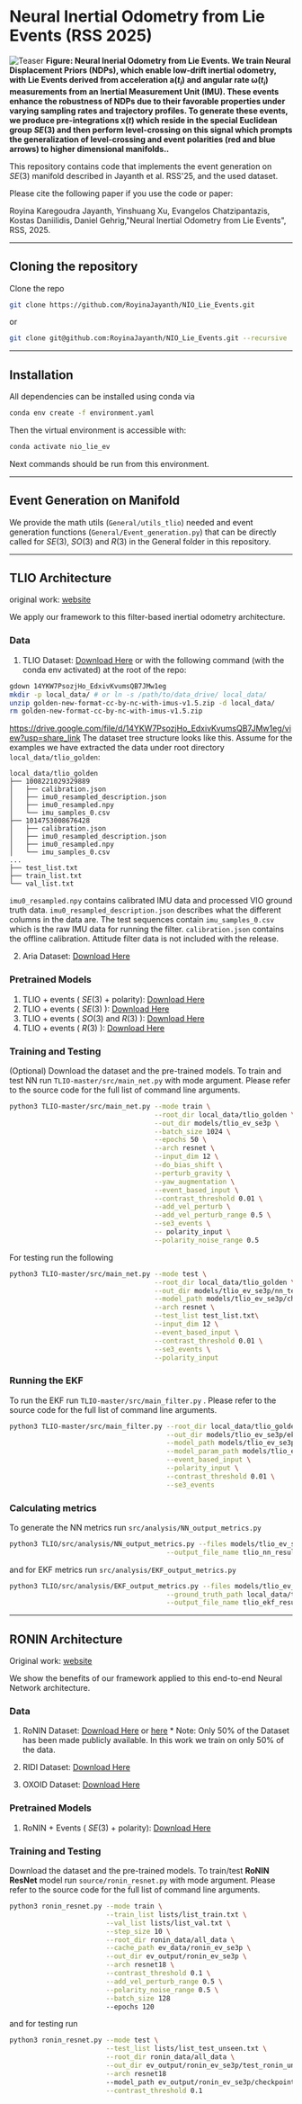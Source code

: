 # Neural Inertial Odometry from Lie Events (RSS 2025)

![Teaser](images/Picture_overview.png)
**Figure: Neural Inerial Odometry from Lie Events. We train Neural Displacement Priors (NDPs), which enable low-drift inertial odometry, with Lie Events derived from acceleration $\boldsymbol{a}(t_i)$ and angular rate $\boldsymbol{\omega}(t_i)$ measurements from an Inertial Measurement Unit (IMU). These events enhance the robustness of NDPs due to their favorable properties under varying sampling rates and trajectory profiles. To generate these events, we produce pre-integrations $\mathbf{x}(t)$ which reside in the special Euclidean group $SE(3)$ and then perform level-crossing on this signal which prompts the generalization of level-crossing and event polarities (red and blue arrows) to higher dimensional manifolds..**



This repository contains code that implements the event generation on $SE(3)$ manifold described in Jayanth et al. RSS'25, and the used dataset.
<!-- **Paper**: [ICLR 2025](https://openreview.net/forum?id=C8jXEugWkq), [arXiv](https://arxiv.org/abs/2408.06321)  -->

Please cite the following paper if you use the code or paper:  

Royina Karegoudra Jayanth, Yinshuang Xu, Evangelos Chatzipantazis, Kostas Daniilidis, Daniel Gehrig,"Neural Inertial Odometry from Lie Events", RSS, 2025.

<!-- ```bibtex
@InProceedings{Jayanth25iclr,
   title      = {Eq{NIO}: Subequivariant Neural Inertial Odometry},
   author     = {Royina Karegoudra Jayanth and Yinshuang Xu and Daniel Gehrig and Ziyun Wang and Evangelos Chatzipantazis and Kostas Daniilidis},
   booktitle  = {The Thirteenth International Conference on Learning Representations},
   year       = {2025},
   url        = {https://openreview.net/forum?id=C8jXEugWkq}
}
``` -->

---
## Cloning the repository
Clone the repo
```bash
git clone https://github.com/RoyinaJayanth/NIO_Lie_Events.git
```

or 

```bash
git clone git@github.com:RoyinaJayanth/NIO_Lie_Events.git --recursive
```

---
## Installation
All dependencies can be installed using conda via
```bash
conda env create -f environment.yaml
```
Then the virtual environment is accessible with:
```bash
conda activate nio_lie_ev
```

Next commands should be run from this environment.

---

## Event Generation on Manifold

We provide the math utils (`General/utils_tlio`) needed and event generation functions (`General/Event_generation.py`) that can be directly called for $SE(3)$, $SO(3)$ and $R(3)$ in the General folder in this repository.

---

## TLIO Architecture

original work: [website](https://cathias.github.io/TLIO/)

We apply our framework to this filter-based inertial odometry architecture.

### Data
1. TLIO Dataset: [Download Here](https://drive.google.com/file/d/10Bc6R-s0ZLy9OEK_1mfpmtDg3jIu8X6g/view?usp=share_link) or with the following command (with the conda env activated) at the root of the repo:
```bash
gdown 14YKW7PsozjHo_EdxivKvumsQB7JMw1eg
mkdir -p local_data/ # or ln -s /path/to/data_drive/ local_data/
unzip golden-new-format-cc-by-nc-with-imus-v1.5.zip -d local_data/
rm golden-new-format-cc-by-nc-with-imus-v1.5.zip
```
https://drive.google.com/file/d/14YKW7PsozjHo_EdxivKvumsQB7JMw1eg/view?usp=share_link
The dataset tree structure looks like this.
Assume for the examples we have extracted the data under root directory `local_data/tlio_golden`:
```
local_data/tlio_golden
├── 1008221029329889
│   ├── calibration.json
│   ├── imu0_resampled_description.json
│   ├── imu0_resampled.npy
│   └── imu_samples_0.csv
├── 1014753008676428
│   ├── calibration.json
│   ├── imu0_resampled_description.json
│   ├── imu0_resampled.npy
│   └── imu_samples_0.csv
...
├── test_list.txt
├── train_list.txt
└── val_list.txt
```

`imu0_resampled.npy` contains calibrated IMU data and processed VIO ground truth data.
`imu0_resampled_description.json` describes what the different columns in the data are.
The test sequences contain `imu_samples_0.csv` which is the raw IMU data for running the filter. 
`calibration.json` contains the offline calibration. 
Attitude filter data is not included with the release.


2. Aria Dataset: [Download Here](https://www.projectaria.com/datasets/aea/)

### Pretrained Models
1. TLIO + events ( $SE(3)$ + polarity): [Download Here](https://drive.google.com/file/d/1xQ68eY4Yajx0wzydYKHF5ulHlzW0EaGx/view?usp=drive_link)
2. TLIO + events ( $SE(3)$ ): [Download Here](https://drive.google.com/file/d/1QrCoY2gwEdDQLbBbrVBIqYfVxf-frTxf/view?usp=drive_link)
3. TLIO + events ( $SO(3)$ and $R(3)$ ): [Download Here](https://drive.google.com/file/d/17354mx-p3slCmYOpg0xWMSw9BqUQG-pN/view?usp=drive_link)
4. TLIO + events ( $R(3)$ ): [Download Here](https://drive.google.com/file/d/1QObhYH31pY9Iq731oWozjMX9wRpt8Fzx/view?usp=drive_link)


### Training and Testing 

(Optional) Download the dataset and the pre-trained models. 
To train and test NN run ```TLIO-master/src/main_net.py``` with mode argument. Please refer to the source code for the full list of command line arguments. 

```bash
python3 TLIO-master/src/main_net.py --mode train \
                                    --root_dir local_data/tlio_golden \
                                    --out_dir models/tlio_ev_se3p \
                                    --batch_size 1024 \
                                    --epochs 50 \
                                    --arch resnet \
                                    --input_dim 12 \
                                    --do_bias_shift \
                                    --perturb_gravity \
                                    --yaw_augmentation \
                                    --event_based_input \
                                    --contrast_threshold 0.01 \
                                    --add_vel_perturb \
                                    --add_vel_perturb_range 0.5 \
                                    --se3_events \
                                    -- polarity_input \
                                    --polarity_noise_range 0.5 
```
For testing run the following
```bash
python3 TLIO-master/src/main_net.py --mode test \
                                    --root_dir local_data/tlio_golden \
                                    --out_dir models/tlio_ev_se3p/nn_test \
                                    --model_path models/tlio_ev_se3p/checkpoint_best.pt\
                                    --arch resnet \
                                    --test_list test_list.txt\
                                    --input_dim 12 \
                                    --event_based_input \
                                    --contrast_threshold 0.01 \
                                    --se3_events \
                                    --polarity_input

```
### Running the EKF
To run the EKF run ```TLIO-master/src/main_filter.py``` . Please refer to the source code for the full list of command line arguments. 
    
```bash
python3 TLIO-master/src/main_filter.py --root_dir local_data/tlio_golden \
                                       --out_dir models/tlio_ev_se3p/ekf_test \
                                       --model_path models/tlio_ev_se3p/checkpoint_best.pt \
                                       --model_param_path models/tlio_ev_se3p/parameters.json \
                                       --event_based_input \
                                       --polarity_input \
                                       --contrast_threshold 0.01 \
                                       --se3_events
```
### Calculating metrics
To generate the NN metrics run ```src/analysis/NN_output_metrics.py``` 

```bash
python3 TLIO/src/analysis/NN_output_metrics.py --files models/tlio_ev_se3p/nn_test\
                                       --output_file_name tlio_nn_results 
```
and for EKF metrics run ```src/analysis/EKF_output_metrics.py```

```bash
python3 TLIO/src/analysis/EKF_output_metrics.py --files models/tlio_ev_se3p/ekf_output \
                                       --ground_truth_path local_data/tlio_golden \
                                       --output_file_name tlio_ekf_results 
```
---

## RONIN Architecture

Original work: [website](http://ronin.cs.sfu.ca/)

We show the benefits of our framework applied to this end-to-end Neural Network architecture.

### Data
1. RoNIN Dataset: [Download Here](https://ronin.cs.sfu.ca/) or [here](https://www.frdr-dfdr.ca/repo/dataset/816d1e8c-1fc3-47ff-b8ea-a36ff51d682a)
\* Note: Only 50\% of the Dataset has been made publicly available. In this work we train on only 50\% of the data.

2. RIDI Dataset: [Download Here](https://www.dropbox.com/s/9zzaj3h3u4bta23/ridi_data_publish_v2.zip?dl=0)

3. OXOID Dataset: [Download Here](http://deepio.cs.ox.ac.uk/)

### Pretrained Models
1. RoNIN + Events ( $SE(3)$ + polarity): [Download Here](https://drive.google.com/file/d/1r9yHBxNoL_oPpqjZaXlJbcybjFJt4GOC/view?usp=drive_link)

### Training and Testing

Download the dataset and the pre-trained models. 
To train/test **RoNIN ResNet** model run ```source/ronin_resnet.py``` with mode argument. Please refer to the source code for the full list of command line arguments. 

```bash
python3 ronin_resnet.py --mode train \
                        --train_list lists/list_train.txt \
                        --val_list lists/list_val.txt \
                        --step_size 10 \
                        --root_dir ronin_data/all_data \
                        --cache_path ev_data/ronin_ev_se3p \
                        --out_dir ev_output/ronin_ev_se3p \
                        --arch resnet18 \
                        --contrast_threshold 0.1 \
                        --add_vel_perturb_range 0.5 \
                        --polarity_noise_range 0.5 \
                        --batch_size 128
                        --epochs 120
```
and for testing run

```bash
python3 ronin_resnet.py --mode test \
                        --test_list lists/list_test_unseen.txt \
                        --root_dir ronin_data/all_data \
                        --out_dir ev_output/ronin_ev_se3p/test_ronin_unseen \
                        --arch resnet18
                        --model_path ev_output/ronin_ev_se3p/checkpoints/checkpoint_last.pt \
                        --contrast_threshold 0.1
```